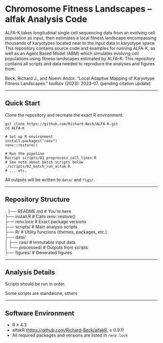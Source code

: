 # Chromosome Fitness Landscapes – alfak Analysis Code
ALFA-K takes longitudinal single cell sequencing data from an evolving
cell population as input, then estimates a local fitness landscape
encompassing thousands of karyotypes located near to the input data in
karyotype space. This repository contains source code and examples for
running ALFA-K, as well as an Agent Based Model (ABM) which simulates
evolving cell populations using fitness landscapes estimated by ALFA-K.
This repository contains all scripts and data needed to reproduce the analyses and figures from:

Beck, Richard J., and Noemi Andor. “Local Adaptive Mapping of Karyotype
Fitness Landscapes.” bioRxiv (2023): 2023-07. (pending citation update)

---

Quick Start
-----------

Clone the repository and recreate the exact R environment:

    git clone https://github.com/Richard-Beck/ALFA-K.git
    cd ALFA-K

    # Set up R environment
    install.packages("renv")
    renv::restore()

    # Run the pipeline
    Rscript scripts/01_preprocess_cell_lines.R
    # See note about batch scripts below
    ./scripts/02_batch_run_alfak.R
    # ... etc.

All outputs will be written to `data/` and `figs/`.

---

Repository Structure
--------------------

.
├── README.md             # You're here  
├── install.R             # Calls renv::restore()  
├── renv.lock             # Exact package versions  
├── scripts/              # Main analysis scripts  
├── R/                    # Utility functions (themes, packages, etc.)  
├── data/  
│   ├── raw/              # Immutable input data  
│   └── processed/        # Outputs from scripts   
├── figures/              # Generated figures 


---

Analysis Details
-----------------

Scripts should be run in order. 

Some scripts are standalone, others 


---

Software Environment
--------------------

- R ≥ 4.3  
- alfakR (https://github.com/Richard-Beck/alfakR, ≥ 0.9.1)  
- All required packages and versions are listed in `renv.lock`





  




